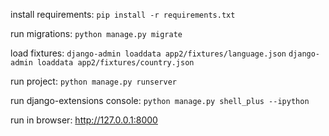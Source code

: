 install requirements: 
`pip install -r requirements.txt`

run migrations:
`python manage.py migrate`

load fixtures:
`django-admin loaddata app2/fixtures/language.json`
`django-admin loaddata app2/fixtures/country.json`

run project:
`python manage.py runserver`

run django-extensions console: 
`python manage.py shell_plus --ipython`

run in browser:
http://127.0.0.1:8000
